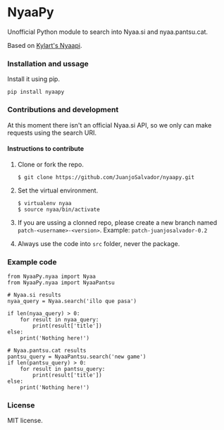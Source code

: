 # NyaaPy

Unofficial Python module to search into Nyaa.si and nyaa.pantsu.cat.

Based on [Kylart's Nyaapi](https://github.com/Kylart/Nyaapi).


### Installation and ussage

Install it using pip.

    pip install nyaapy


### Contributions and development

At this moment there isn't an official Nyaa.si API, so we only can make requests using the search URI.

#### Instructions to contribute

1. Clone or fork the repo.

    ```
    $ git clone https://github.com/JuanjoSalvador/nyaapy.git
    ```

2. Set the virtual environment.

    ```
    $ virtualenv nyaa
    $ source nyaa/bin/activate
    ```

3. If you are ussing a clonned repo, please create a new branch named `patch-<username>-<version>`. Example: `patch-juanjosalvador-0.2`

4. Always use the code into `src` folder, never the package.

### Example code

    from NyaaPy.nyaa import Nyaa
    from NyaaPy.nyaa import NyaaPantsu

    # Nyaa.si results
    nyaa_query = Nyaa.search('illo que pasa')

    if len(nyaa_query) > 0:
        for result in nyaa_query:
            print(result['title'])
    else:
        print('Nothing here!')

    # Nyaa.pantsu.cat results
    pantsu_query = NyaaPantsu.search('new game')
    if len(pantsu_query) > 0:
        for result in pantsu_query:
            print(result['title'])
    else:
        print('Nothing here!')

### License

MIT license.

